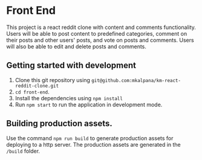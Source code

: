 # Front End

This project is a react reddit clone with content and comments functionality. Users will be able to post content to predefined categories, comment on their posts and other users' posts, and vote on posts and comments. Users will also be able to edit and delete posts and comments.

## Getting started with development

1. Clone this git repository using `git@github.com:mkalpana/km-react-reddit-clone.git`
2. `cd front-end`.
3. Install the dependencies using `npm install`
4. Run `npm start` to run the application in development mode.


## Building production assets.

Use the command `npm run build` to generate production assets for deploying to a http server. The production assets are generated in the `/build` folder.
